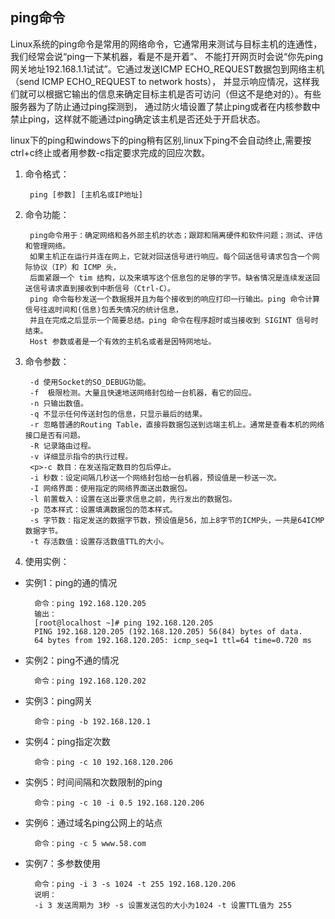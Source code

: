 ## ping命令
Linux系统的ping命令是常用的网络命令，它通常用来测试与目标主机的连通性，我们经常会说“ping一下某机器，看是不是开着”、
不能打开网页时会说“你先ping网关地址192.168.1.1试试”。它通过发送ICMP ECHO_REQUEST数据包到网络主机（send ICMP ECHO_REQUEST to network hosts），
并显示响应情况，这样我们就可以根据它输出的信息来确定目标主机是否可访问（但这不是绝对的）。有些服务器为了防止通过ping探测到，
通过防火墙设置了禁止ping或者在内核参数中禁止ping，这样就不能通过ping确定该主机是否还处于开启状态。

linux下的ping和windows下的ping稍有区别,linux下ping不会自动终止,需要按ctrl+c终止或者用参数-c指定要求完成的回应次数。

1. 命令格式：

        ping [参数] [主机名或IP地址]
2. 命令功能：

        ping命令用于：确定网络和各外部主机的状态；跟踪和隔离硬件和软件问题；测试、评估和管理网络。
        如果主机正在运行并连在网上，它就对回送信号进行响应。每个回送信号请求包含一个网际协议（IP）和 ICMP 头，
        后面紧跟一个 tim 结构，以及来填写这个信息包的足够的字节。缺省情况是连续发送回送信号请求直到接收到中断信号（Ctrl-C）。
        ping 命令每秒发送一个数据报并且为每个接收到的响应打印一行输出。ping 命令计算信号往返时间和(信息)包丢失情况的统计信息，
        并且在完成之后显示一个简要总结。ping 命令在程序超时或当接收到 SIGINT 信号时结束。
        Host 参数或者是一个有效的主机名或者是因特网地址。
3. 命令参数：

        -d 使用Socket的SO_DEBUG功能。
        -f  极限检测。大量且快速地送网络封包给一台机器，看它的回应。
        -n 只输出数值。
        -q 不显示任何传送封包的信息，只显示最后的结果。
        -r 忽略普通的Routing Table，直接将数据包送到远端主机上。通常是查看本机的网络接口是否有问题。
        -R 记录路由过程。
        -v 详细显示指令的执行过程。
        <p>-c 数目：在发送指定数目的包后停止。
        -i 秒数：设定间隔几秒送一个网络封包给一台机器，预设值是一秒送一次。
        -I 网络界面：使用指定的网络界面送出数据包。
        -l 前置载入：设置在送出要求信息之前，先行发出的数据包。
        -p 范本样式：设置填满数据包的范本样式。
        -s 字节数：指定发送的数据字节数，预设值是56，加上8字节的ICMP头，一共是64ICMP数据字节。
        -t 存活数值：设置存活数值TTL的大小。
4. 使用实例：

* 实例1：ping的通的情况

        命令：ping 192.168.120.205
        输出：
        [root@localhost ~]# ping 192.168.120.205
        PING 192.168.120.205 (192.168.120.205) 56(84) bytes of data.
        64 bytes from 192.168.120.205: icmp_seq=1 ttl=64 time=0.720 ms
* 实例2：ping不通的情况

        命令：ping 192.168.120.202
* 实例3：ping网关

        命令：ping -b 192.168.120.1
* 实例4：ping指定次数

        命令：ping -c 10 192.168.120.206
* 实例5：时间间隔和次数限制的ping

        命令：ping -c 10 -i 0.5 192.168.120.206
* 实例6：通过域名ping公网上的站点

        命令：ping -c 5 www.58.com
* 实例7：多参数使用

        命令：ping -i 3 -s 1024 -t 255 192.168.120.206
        说明：
        -i 3 发送周期为 3秒 -s 设置发送包的大小为1024 -t 设置TTL值为 255